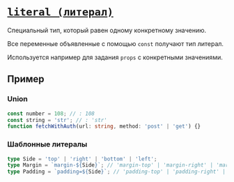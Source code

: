 # [`literal (литерал)`](../index.md)

Специальный тип, который равен одному конкретному значению.

Все переменные объявленные с помощью `const` получают тип литерал.

Используется например для задания `props` с конкретными значениями.

## Пример

### Union

```ts
const number = 108; // : 108
const string = 'str'; // : 'str'
function fetchWithAuth(url: string, method: 'post' | 'get') {}
```

### Шаблонные литералы

```ts
type Side = 'top' | 'right' | 'bottom' | 'left';
type Margin = `margin-${Side}`; // 'margin-top' | 'margin-right' | 'margin-bottom' | 'margin-left'
type Padding = `padding=${Side}`; // 'padding-top' | 'padding-right' | 'padding-bottom' | 'padding-left'
```
